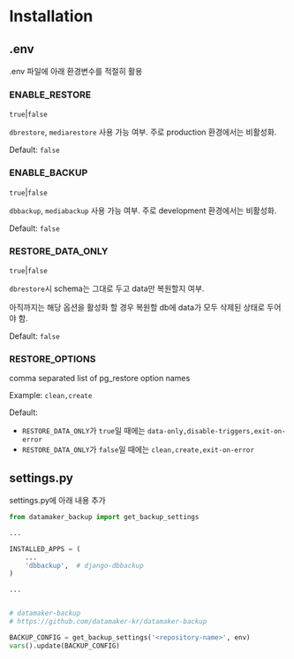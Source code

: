 # Installation

## .env
.env 파일에 아래 환경변수를 적절히 활용

### ENABLE_RESTORE
`true`|`false`

`dbrestore`, `mediarestore` 사용 가능 여부. 주로 production 환경에서는 비활성화.

Default: `false`

### ENABLE_BACKUP
`true`|`false`

`dbbackup`, `mediabackup` 사용 가능 여부. 주로 development 환경에서는 비활성화.

Default: `false`

### RESTORE_DATA_ONLY
`true`|`false`

`dbrestore`시 schema는 그대로 두고 data만 복원할지 여부.

아직까지는 해당 옵션을 활성화 할 경우 복원할 db에 data가 모두 삭제된 상태로 두어야 함.

Default: `false`

### RESTORE_OPTIONS
comma separated list of pg_restore option names

Example:
`clean,create`

Default:
- `RESTORE_DATA_ONLY`가 `true`일 때에는 `data-only,disable-triggers,exit-on-error`
- `RESTORE_DATA_ONLY`가 `false`일 때에는 `clean,create,exit-on-error`

## settings.py

settings.py에 아래 내용 추가

```python
from datamaker_backup import get_backup_settings

...

INSTALLED_APPS = (
    ...
    'dbbackup',  # django-dbbackup
)

...


# datamaker-backup
# https://github.com/datamaker-kr/datamaker-backup

BACKUP_CONFIG = get_backup_settings('<repository-name>', env)
vars().update(BACKUP_CONFIG)
```
